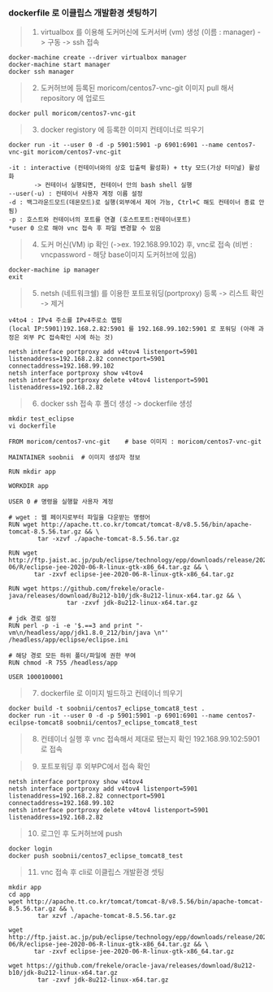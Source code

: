 ### dockerfile 로 이클립스 개발환경 셋팅하기

> 1) virtualbox 를 이용해 도커머신에 도커서버 (vm) 생성 (이름 : manager) -> 구동 -> ssh 접속
```
docker-machine create --driver virtualbox manager
docker-machine start manager
docker ssh manager
```

> 2) 도커허브에 등록된 moricom/centos7-vnc-git 이미지 pull 해서 repository 에 업로드 
```
docker pull moricom/centos7-vnc-git
```

> 3) docker registory 에 등록한 이미지 컨테이너로 띄우기 
```
docker run -it --user 0 -d -p 5901:5901 -p 6901:6901 --name centos7-vnc-git moricom/centos7-vnc-git
```
```
-it : interactive (컨테이너와의 상호 입출력 활성화) + tty 모드(가상 터미널) 활성화  
       -> 컨테이너 실행되면, 컨테이너 안의 bash shell 실행
--user(-u) : 컨테이너 사용자 계정 이름 설정 
-d : 백그라운드모드(데몬모드)로 실행(외부에서 제어 가능, Ctrl+C 해도 컨테이너 종료 안됨)
-p : 호스트와 컨테이너의 포트를 연결 (호스트포트:컨테이너포트)
*user 0 으로 해야 vnc 접속 후 파일 변경할 수 있음
```

> 4) 도커 머신(VM) ip 확인 (->ex. 192.168.99.102) 후, vnc로 접속 (비번 : vncpassword - 해당 base이미지 도커허브에 있음)
```
docker-machine ip manager
exit
```

> 5) netsh (네트워크쉘) 를 이용한 포트포워딩(portproxy) 등록 -> 리스트 확인 -> 제거 
```
v4to4 : IPv4 주소를 IPv4주로소 맵핑 
(local IP:5901)192.168.2.82:5901 를 192.168.99.102:5901 로 포워딩 (아래 과정은 외부 PC 접속확인 시에 하는 것)
```

```
netsh interface portproxy add v4tov4 listenport=5901 listenaddress=192.168.2.82 connectport=5901 connectaddress=192.168.99.102
netsh interface portproxy show v4tov4
netsh interface portproxy delete v4tov4 listenport=5901 listenaddress=192.168.2.82
```

> 6) docker ssh 접속 후 폴더 생성 -> dockerfile 생성
```
mkdir test_eclipse
vi dockerfile
```

```
FROM moricom/centos7-vnc-git    # base 이미지 : moricom/centos7-vnc-git 

MAINTAINER soobnii  # 이미지 생성자 정보 

RUN mkdir app

WORKDIR app

USER 0 # 명령을 실행할 사용자 계정 

# wget : 웹 페이지로부터 파일을 다운받는 명령어
RUN wget http://apache.tt.co.kr/tomcat/tomcat-8/v8.5.56/bin/apache-tomcat-8.5.56.tar.gz && \
        tar -xzvf ./apache-tomcat-8.5.56.tar.gz

RUN wget http://ftp.jaist.ac.jp/pub/eclipse/technology/epp/downloads/release/2020-06/R/eclipse-jee-2020-06-R-linux-gtk-x86_64.tar.gz && \
       tar -zxvf eclipse-jee-2020-06-R-linux-gtk-x86_64.tar.gz

RUN wget https://github.com/frekele/oracle-java/releases/download/8u212-b10/jdk-8u212-linux-x64.tar.gz && \
                tar -zxvf jdk-8u212-linux-x64.tar.gz

# jdk 경로 설정
RUN perl -p -i -e '$.==3 and print "-vm\n/headless/app/jdk1.8.0_212/bin/java \n"' /headless/app/eclipse/eclipse.ini

# 해당 경로 모든 하위 폴더/파일에 권한 부여 
RUN chmod -R 755 /headless/app

USER 1000100001
```

> 7) dockerfile 로 이미지 빌드하고 컨테이너 띄우기 
```
docker build -t soobnii/centos7_eclipse_tomcat8_test .
docker run -it --user 0 -d -p 5901:5901 -p 6901:6901 --name centos7-ecilpse-tomcat8 soobnii/centos7_eclipse_tomcat8_test
```
 
> 8) 컨테이너 실행 후 vnc 접속해서 제대로 됐는지 확인
192.168.99.102:5901 로 접속 

> 9) 포트포워딩 후 외부PC에서 접속 확인  
```
netsh interface portproxy show v4tov4
netsh interface portproxy add v4tov4 listenport=5901 listenaddress=192.168.2.82 connectport=5901 connectaddress=192.168.99.102
netsh interface portproxy delete v4tov4 listenport=5901 listenaddress=192.168.2.82
```

> 10) 로그인 후 도커허브에 push
```
docker login
docker push soobnii/centos7_eclipse_tomcat8_test
```

> 11) vnc 접속 후 cli로 이클립스 개발환경 셋팅
```
mkdir app
cd app
wget http://apache.tt.co.kr/tomcat/tomcat-8/v8.5.56/bin/apache-tomcat-8.5.56.tar.gz && \
        tar xzvf ./apache-tomcat-8.5.56.tar.gz

wget http://ftp.jaist.ac.jp/pub/eclipse/technology/epp/downloads/release/2020-06/R/eclipse-jee-2020-06-R-linux-gtk-x86_64.tar.gz && \
       tar -zxvf eclipse-jee-2020-06-R-linux-gtk-x86_64.tar.gz 
	   
wget https://github.com/frekele/oracle-java/releases/download/8u212-b10/jdk-8u212-linux-x64.tar.gz
		tar -zxvf jdk-8u212-linux-x64.tar.gz 
```

